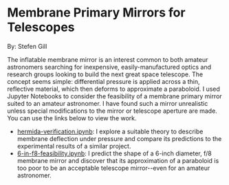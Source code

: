 # Membrane Primary Mirrors for Telescopes
By: Stefen Gill

The inflatable membrane mirror is an interest common to both amateur astronomers searching for inexpensive, easily-manufactured optics and research groups looking to build the next great space telescope. The concept seems simple: differential pressure is applied across a thin, reflective material, which then deforms to approximate a paraboloid. I used Jupyter Notebooks to consider the feasibility of a membrane primary mirror suited to an amateur astronomer. I have found such a mirror unrealistic unless special modifications to the mirror or telescope aperture are made. You can use the links below to view the work.

* [hermida-verification.ipynb](https://github.com/smgill/Membrane-Parabolic-Mirror/blob/master/code/hermida-verification.ipynb): I explore a suitable theory to describe membrane deflection under pressure and compare its predictions to the experimental results of a similar project.
* [6-in-f8-feasibility.ipynb](https://github.com/smgill/Membrane-Parabolic-Mirror/blob/master/code/6-in-f8-feasibility.ipynb): I predict the shape of a 6-inch diameter, f/8 membrane mirror and discover that its approximation of a paraboloid is too poor to be an acceptable telescope mirror--even for an amateur astronomer.
